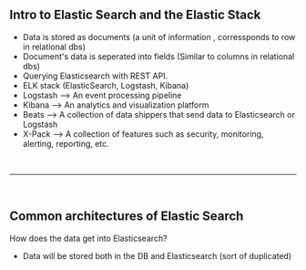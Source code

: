 ## Intro to Elastic Search and the Elastic Stack
- Data is stored as documents (a unit of information , corressponds to row in relational dbs)
- Document's data is seperated into fields (Similar to columns in relational dbs)
- Querying Elasticsearch with REST API.
- ELK stack (ElasticSearch, Logstash, Kibana)
- Logstash --> An event processing pipeline
- Kibana --> An analytics and visualization platform
- Beats --> A collection of data shippers that send data to Elasticsearch or Logstash
- X-Pack --> A collection of features such as security, monitoring, alerting, reporting, etc.

<br>
<hr>
<br>


## Common architectures of Elastic Search

How does the data get into Elasticsearch?
- Data will be stored both in the DB and Elasticsearch (sort of duplicated)
